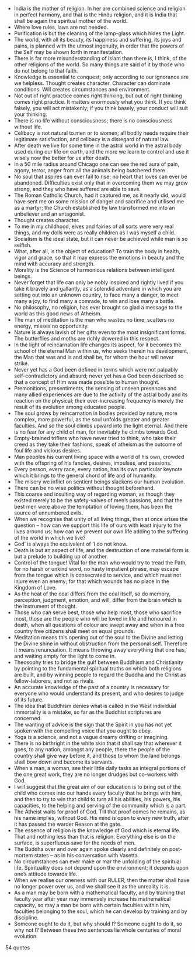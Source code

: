  - India is the mother of religion. In her are combined science and religion in perfect harmony, and that is the Hindu religion, and it is India that shall be again the spiritual mother of the world.
 - Where love rules, laws are not needed.
 - Purification is but the cleaning of the lamp-glass which hides the Light.
 - The world, with all its beauty, its happiness and suffering, its joys and pains, is planned with the utmost ingenuity, in order that the powers of the Self may be shown forth in manifestation.
 - There is far more misunderstanding of Islam than there is, I think, of the other religions of the world. So many things are said of it by those who do not belong to that faith.
 - Knowledge is essential to conquest; only according to our ignorance are we helpless. Thought creates character. Character can dominate conditions. Will creates circumstances and environment.
 - Not out of right practice comes right thinking, but out of right thinking comes right practice. It matters enormously what you think. If you think falsely, you will act mistakenly; if you think basely, your conduct will suit your thinking.
 - There is no life without consciousness; there is no consciousness without life.
 - Celibacy is not natural to men or to women; all bodily needs require their legitimate satisfaction, and celibacy is a disregard of natural law.
 - After death we live for some time in the astral world in the astral body used during our life on earth, and the more we learn to control and use it wisely now the better for us after death.
 - In a 50 mile radius around Chicago one can see the red aura of pain, agony, terror, anger from all the animals being butchered there.
 - No soul that aspires can ever fail to rise; no heart that loves can ever be abandoned. Difficulties exist only that in overcoming them we may grow strong, and they who have suffered are able to save.
 - The Roman Catholic Church, had it captured me, as it nearly did, would have sent me on some mission of danger and sacrifice and utilised me as a martyr; the Church established by law transformed me into an unbeliever and an antagonist.
 - Thought creates character.
 - To me in my childhood, elves and fairies of all sorts were very real things, and my dolls were as really children as I was myself a child.
 - Socialism is the ideal state, but it can never be achieved while man is so selfish.
 - What, after all, is the object of education? To train the body in health, vigor and grace, so that it may express the emotions in beauty and the mind with accuracy and strength.
 - Morality is the Science of harmonious relations between intelligent beings.
 - Never forget that life can only be nobly inspired and rightly lived if you take it bravely and gallantly, as a splendid adventure in which you are setting out into an unknown country, to face many a danger, to meet many a joy, to find many a comrade, to win and lose many a battle.
 - No philosophy, no religion, has ever brought so glad a message to the world as this good news of Atheism.
 - The man of meditation is the man who wastes no time, scatters no energy, misses no opportunity.
 - Nature is always lavish of her gifts even to the most insignificant forms. The butterflies and moths are richly dowered in this respect.
 - In the light of reincarnation life changes its aspect, for it becomes the school of the eternal Man within us, who seeks therein his development, the Man that was and is and shall be, for whom the hour will never strike.
 - Never yet has a God been defined in terms which were not palpably self-contradictory and absurd; never yet has a God been described so that a concept of Him was made possible to human thought.
 - Premonitions, presentiments, the sensing of unseen presences and many allied experiences are due to the activity of the astral body and its reaction on the physical; their ever-increasing frequency is merely the result of its evolution among educated people.
 - The soul grows by reincarnation in bodies provided by nature, more complex, more powerful, as the soul unfolds greater and greater faculties. And so the soul climbs upward into the light eternal. And there is no fear for any child of man, for inevitably he climbs towards God.
 - Empty-brained triflers who have never tried to think, who take their creed as they take their fashions, speak of atheism as the outcome of foul life and vicious desires.
 - Man peoples his current living space with a world of his own, crowded with the offspring of his fancies, desires, impulses, and passions.
 - Every person, every race, every nation, has its own particular keynote which it brings to the general chord of life and of humanity.
 - The misery we inflict on sentient beings slackens our human evolution.
 - There can be no wise politics without thought beforehand.
 - This coarse and insulting way of regarding woman, as though they existed merely to be the safety-valves of men’s passions, and that the best men were above the temptation of loving them, has been the source of unnumbered evils.
 - When we recognise that unity of all living things, then at once arises the question – how can we support this life of ours with least injury to the lives around us; how can we prevent our own life adding to the suffering of the world in which we live?
 - God’ is always the equivalent of ‘I do not know.
 - Death is but an aspect of life, and the destruction of one material form is but a prelude to building up of another.
 - Control of the tongue! Vital for the man who would try to tread the Path, for no harsh or unkind word, no hasty impatient phrase, may escape from the tongue which is consecrated to service, and which must not injure even an enemy; for that which wounds has no place in the Kingdom of Love.
 - As the heat of the coal differs from the coal itself, so do memory, perception, judgment, emotion, and will, differ from the brain which is the instrument of thought.
 - Those who can serve best, those who help most, those who sacrifice most, those are the people who will be loved in life and honoured in death, when all questions of colour are swept away and when in a free country free citizens shall meet on equal grounds.
 - Meditation means this opening out of the soul to the Divine and letting the Divine shine in without obstruction from the personal self. Therefore it means renunciation. It means throwing away everything that one has, and waiting empty for the light to come in.
 - Theosophy tries to bridge the gulf between Buddhism and Christianity by pointing to the fundamental spiritual truths on which both religions are built, and by winning people to regard the Buddha and the Christ as fellow-laborers, and not as rivals.
 - An accurate knowledge of the past of a country is necessary for everyone who would understand its present, and who desires to judge of its future.
 - The idea that Buddhism denies what is called in the West individual immortality is a mistake, so far as the Buddhist scriptures are concerned.
 - The wanting of advice is the sign that the Spirit in you has not yet spoken with the compelling voice that you ought to obey.
 - Yoga is a science, and not a vague dreamy drifting or imagining.
 - There is no birthright in the white skin that it shall say that wherever it goes, to any nation, amongst any people, there the people of the country shall give way before it, and those to whom the land belongs shall bow down and become its servants.
 - When a man, a woman, see their little daily tasks as integral portions of the one great work, they are no longer drudges but co-workers with God.
 - I will suggest that the great aim of our education is to bring out of the child who comes into our hands every faculty that he brings with him, and then to try to win that child to turn all his abilities, his powers, his capacities, to the helping and serving of the community which is a part.
 - The Atheist waits for proof of God. Till that proof comes he remains, as his name implies, without God. His mind is open to every new truth, after it has passed the warder Reason at the gate.
 - The essence of religion is the knowledge of God which is eternal life. That and nothing less than that is religion. Everything else is on the surface, is superfluous save for the needs of men.
 - The Buddha over and over again spoke clearly and definitely on post-mortem states – as in his conversation with Vasetta.
 - No circumstances can ever make or mar the unfolding of the spiritual life. Spirituality does not depend upon the environment; it depends upon one’s attitude towards life.
 - When we realise our oneness with our RULER, then the matter shall have no longer power over us, and we shall see it as the unreality it is.
 - As a man may be born with a mathematical faculty, and by training that faculty year after year may immensely increase his mathematical capacity, so may a man be born with certain faculties within him, faculties belonging to the soul, which he can develop by training and by discipline.
 - Someone ought to do it, but why should I? Someone ought to do it, so why not I? Between these two sentences lie whole centuries of moral evolution.

54 quotes